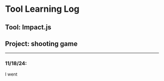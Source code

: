 # Tool Learning Log

## Tool: Impact.js

## Project: shooting game 

---

### 11/18/24:
I went



<!--
* Links you used today (websites, videos, etc)
* Things you tried, progress you made, etc
* Challenges, a-ha moments, etc
* Questions you still have
* What you're going to try next
-->
